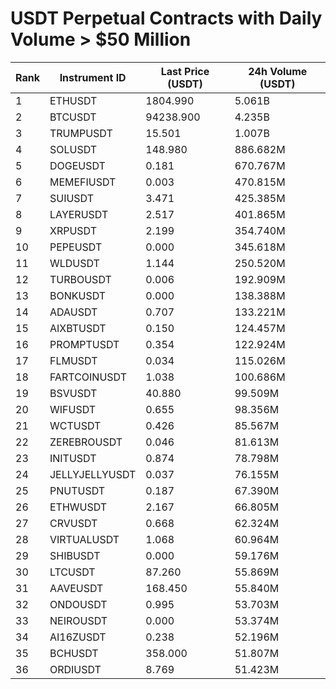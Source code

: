 # USDT Perpetual Contracts with Daily Volume > $50 Million

| Rank | Instrument ID | Last Price (USDT) | 24h Volume (USDT) |
|------|---------------|-------------------|-------------------|
| 1 | ETHUSDT | 1804.990 | 5.061B |
| 2 | BTCUSDT | 94238.900 | 4.235B |
| 3 | TRUMPUSDT | 15.501 | 1.007B |
| 4 | SOLUSDT | 148.980 | 886.682M |
| 5 | DOGEUSDT | 0.181 | 670.767M |
| 6 | MEMEFIUSDT | 0.003 | 470.815M |
| 7 | SUIUSDT | 3.471 | 425.385M |
| 8 | LAYERUSDT | 2.517 | 401.865M |
| 9 | XRPUSDT | 2.199 | 354.740M |
| 10 | PEPEUSDT | 0.000 | 345.618M |
| 11 | WLDUSDT | 1.144 | 250.520M |
| 12 | TURBOUSDT | 0.006 | 192.909M |
| 13 | BONKUSDT | 0.000 | 138.388M |
| 14 | ADAUSDT | 0.707 | 133.221M |
| 15 | AIXBTUSDT | 0.150 | 124.457M |
| 16 | PROMPTUSDT | 0.354 | 122.924M |
| 17 | FLMUSDT | 0.034 | 115.026M |
| 18 | FARTCOINUSDT | 1.038 | 100.686M |
| 19 | BSVUSDT | 40.880 | 99.509M |
| 20 | WIFUSDT | 0.655 | 98.356M |
| 21 | WCTUSDT | 0.426 | 85.567M |
| 22 | ZEREBROUSDT | 0.046 | 81.613M |
| 23 | INITUSDT | 0.874 | 78.798M |
| 24 | JELLYJELLYUSDT | 0.037 | 76.155M |
| 25 | PNUTUSDT | 0.187 | 67.390M |
| 26 | ETHWUSDT | 2.167 | 66.805M |
| 27 | CRVUSDT | 0.668 | 62.324M |
| 28 | VIRTUALUSDT | 1.068 | 60.964M |
| 29 | SHIBUSDT | 0.000 | 59.176M |
| 30 | LTCUSDT | 87.260 | 55.869M |
| 31 | AAVEUSDT | 168.450 | 55.840M |
| 32 | ONDOUSDT | 0.995 | 53.703M |
| 33 | NEIROUSDT | 0.000 | 53.374M |
| 34 | AI16ZUSDT | 0.238 | 52.196M |
| 35 | BCHUSDT | 358.000 | 51.807M |
| 36 | ORDIUSDT | 8.769 | 51.423M |
